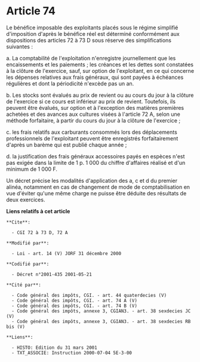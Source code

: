 # Article 74

Le bénéfice imposable des exploitants placés sous le régime simplifié d'imposition d'après le bénéfice réel est déterminé
conformément aux dispositions des articles 72 à 73 D sous réserve des simplifications suivantes :

a. La comptabilité de l'exploitation n'enregistre journellement que les encaissements et les paiements ; les créances et les
dettes sont constatées à la clôture de l'exercice, sauf, sur option de l'exploitant, en ce qui concerne les dépenses
relatives aux frais généraux, qui sont payées à échéances régulières et dont la périodicité n'excède pas un an. 

b. Les stocks sont évalués au prix de revient ou au cours du jour à la clôture de l'exercice si ce cours est inférieur au
prix de revient. Toutefois, ils peuvent être évalués, sur option et à l'exception des matières premières achetées et des
avances aux cultures visées à l'article 72 A, selon une méthode forfaitaire, à partir du cours du jour à la clôture de
l'exercice ;

c. les frais relatifs aux carburants consommés lors des déplacements professionnels de l'exploitant peuvent être enregistrés
forfaitairement d'après un barème qui est publié chaque année ;

d. la justification des frais généraux accessoires payés en espèces n'est pas exigée dans la limite de 1 p. 1 000 du chiffre
d'affaires réalisé et d'un minimum de 1 000 F.

Un décret précise les modalités d'application des a, c et d du premier alinéa, notamment en cas de changement de mode de
comptabilisation en vue d'éviter qu'une même charge ne puisse être déduite des résultats de deux exercices.

**Liens relatifs à cet article**

	**Cite**:

	  - CGI 72 à 73 D, 72 A

	**Modifié par**:

	  - Loi - art. 14 (V) JORF 31 décembre 2000

	**Codifié par**:

	  - Décret n°2001-435 2001-05-21

	**Cité par**:

	  - Code général des impôts, CGI. - art. 44 quaterdecies (V)
	  - Code général des impôts, CGI. - art. 74 A (V)
	  - Code général des impôts, CGI. - art. 74 B (V)
	  - Code général des impôts, annexe 3, CGIAN3. - art. 38 sexdecies JC (V)
	  - Code général des impôts, annexe 3, CGIAN3. - art. 38 sexdecies RB bis (V)

	**Liens**:

	  - HISTO: Edition du 31 mars 2001
	  - TXT_ASSOCIE: Instruction 2000-07-04 5E-3-00
